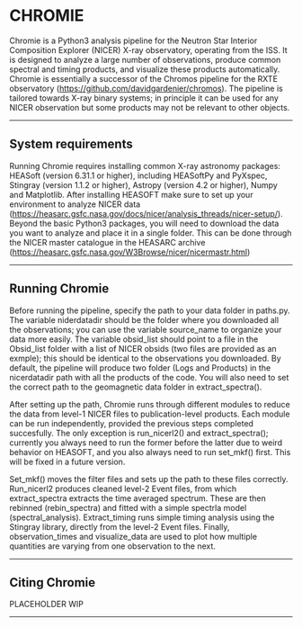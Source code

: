 # CHROMIE

Chromie is a Python3 analysis pipeline for the Neutron Star Interior Composition Explorer (NICER) X-ray observatory, operating from the ISS.
It is designed to analyze a large number of observations, produce common spectral and timing products, and visualize these products
automatically. Chromie is essentially a successor of the Chromos pipeline for the RXTE observatory (https://github.com/davidgardenier/chromos).
The pipeline is tailored towards X-ray binary systems; in principle it can be used for any NICER observation but some products may
not be relevant to other objects.

---------------------------------------------------------------------------------------------------------------------------------------

## System requirements

Running Chromie requires installing common X-ray astronomy packages: HEASoft (version 6.31.1 or higher), including HEASoftPy
and PyXspec, Stingray (version 1.1.2 or higher), Astropy (version 4.2 or higher), Numpy and Matplotlib. After installing HEASOFT
make sure to set up your environment to analyze NICER data (https://heasarc.gsfc.nasa.gov/docs/nicer/analysis_threads/nicer-setup/).
Beyond the basic Python3 packages, you will need to download the data you want to analyze and place it in a single folder. This can
be done through the NICER master catalogue in the HEASARC archive (https://heasarc.gsfc.nasa.gov/W3Browse/nicer/nicermastr.html)

---------------------------------------------------------------------------------------------------------------------------------------

## Running Chromie

Before running the pipeline, specify the path to your data folder in paths.py. The variable niderdatadir should be the folder where
you downloaded all the observations; you can use the variable source\_name to organize your data more easily. The variable obsid\_list 
should point to a file in the Obsid\_list folder with a list of NICER obsids (two files are provided as an exmple); this should be
identical to the observations you downloaded. By default, the pipeline will produce two folder (Logs and Products) in the nicerdatadir
path with all the products of the code. You will also need to set the correct path to the geomagnetic data folder in extract\_spectra().


After setting up the path, Chromie runs through different modules to reduce the data from level-1 NICER files to publication-level
products. Each module can be run independently, provided the previous steps completed succesfully. The only exception is run\_nicerl2()
and extract\_spectra(); currently you always need to run the former before the latter due to weird behavior on HEASOFT, and you also 
always need to run set\_mkf() first. This will be fixed in a future version. 


Set\_mkf() moves the filter files and sets up the path to these files correctly. Run\_nicerl2 produces cleaned level-2 Event files, 
from which extract_spectra extracts the time averaged spectrum. These are then rebinned (rebin\_spectra) and fitted with a simple
spectrla model (spectral\_analysis). Extract\_timing runs simple timing analysis using the Stingray library, directly from the level-2
Event files. Finally, observation\_times and visualize\_data are used to plot how multiple quantities are varying from one observation
to the next. 

---------------------------------------------------------------------------------------------------------------------------------------
## Citing Chromie

PLACEHOLDER WIP

---------------------------------------------------------------------------------------------------------------------------------------

